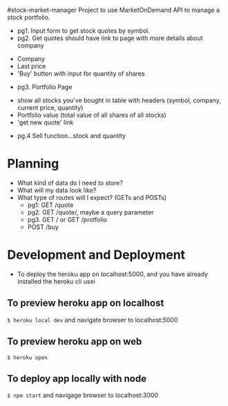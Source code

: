 #stock-market-manager
Project to use MarketOnDemand API to manage a stock portfolio.

* pg1. Input form to get stock quotes by symbol.
* pg2. Get quotes should have link to page with more details about company
 - Company
 - Last price
 - 'Buy' button with input for quantity of shares
* pg3. Portfolio Page
 - show all stocks you've bought in table with headers (symbol, company,
   current price, quantity)
 - Portfolio value (total value of all shares of all stocks)
 - 'get new quote' link
* pg.4 Sell function...stock and quantity

# Planning
* What kind of data do I need to store?
* What will my data look like?
* What type of routes will I expect? (GETs and POSTs)
  - pg1: GET /quote
  - pg2. GET /quote/<symbol>, maybe a query parameter
  - pg3. GET / or GET /protfolio
  - POST /buy


# Development and Deployment
* To deploy the heroku app on localhost:5000, and you have already
  installed the heroku cli usei

## To preview heroku app on localhost
`$ heroku local dev`
and navigate browser to localhost:5000

## To preview heroku app on web
`$ heroku open`

## To deploy app locally with node
`$ npm start`
and navigage browser to localhost:3000
